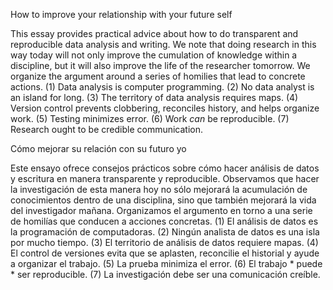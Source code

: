 
How to improve your relationship with your future self


This essay provides practical advice about how to do transparent and reproducible data analysis and writing. We note that doing research in this way today will not only improve the cumulation of knowledge within a discipline, but it will also improve the life of the researcher tomorrow. We organize the argument around a series of homilies that lead to concrete actions. (1) Data analysis is computer programming.  (2) No data analyst is an island for long.  (3) The territory of data analysis requires maps.  (4) Version control prevents clobbering, reconciles history, and helps organize work.  (5) Testing minimizes error.  (6) Work *can* be reproducible.  (7) Research ought to be credible communication.

Cómo mejorar su relación con su futuro yo


Este ensayo ofrece consejos prácticos sobre cómo hacer análisis de datos y escritura en manera transparente y reproducible. Observamos que hacer la investigación de esta manera hoy no sólo mejorará la acumulación de conocimientos dentro de una disciplina, sino que también mejorará la vida del investigador mañana. Organizamos el argumento en torno a una serie de homilías que conducen a acciones concretas. (1) El análisis de datos es la programación de computadoras. (2) Ningún analista de datos es una isla por mucho tiempo. (3) El territorio de análisis de datos requiere mapas. (4) El control de versiones evita que se aplasten, reconcilie el historial y ayude a organizar el trabajo. (5) La prueba minimiza el error. (6) El trabajo * puede * ser reproducible. (7) La investigación debe ser una comunicación creíble.
